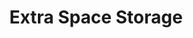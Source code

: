 ---
title: "Extra Space Storage"
url: /modesto/extra-space-storage-sylvan-avenue-2/
shop: storage rental
---